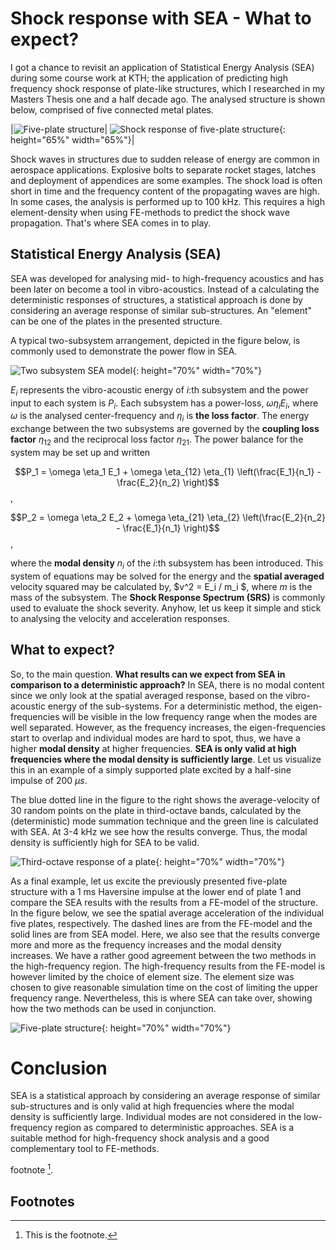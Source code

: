 # Shock response with SEA - What to expect?
I got a chance to revisit an application of Statistical Energy Analysis (SEA) during some course work at KTH; the application of predicting high frequency shock response of plate-like structures, which I researched in my Masters Thesis one and a half decade ago. The analysed structure is shown below, comprised of five connected metal plates.

|![](/images/plate_numbered_red.png "Five-plate structure")| ![](/images/plate_response.png "Shock response of five-plate structure"){: height="65%" width="65%"}|

Shock waves in structures due to sudden release of energy are common in aerospace applications. Explosive bolts to separate rocket stages, latches and deployment of appendices are some examples. The shock load is often short in time and the frequency content of the propagating waves are high. In some cases, the analysis is performed up to 100 kHz. This requires a high element-density when using FE-methods to predict the shock wave propagation. That's where SEA comes in to play.

## Statistical Energy Analysis (SEA)
SEA was developed for analysing mid- to high-frequency acoustics and has been later on become a tool in vibro-acoustics. Instead of a calculating the deterministic responses of structures, a statistical approach is done by considering an average response of similar sub-structures. An "element" can be one of the plates in the presented structure.

A typical two-subsystem arrangement, depicted in the figure below, is commonly used to demonstrate the power flow in SEA. 

![](/images/SEA_Example_Sys.png "Two subsystem SEA model"){: height="70%" width="70%"}

$E_i$ represents the vibro-acoustic energy of $i$:th subsystem and the power input to each system is $P_i$. Each subsystem has a power-loss, $\omega \eta_i E_i$, where $\omega$ is the analysed center-frequency and $\eta_i$ is **the loss factor**. The energy exchange between the two subsystems are governed by the **coupling loss factor** $\eta_{12}$ and the reciprocal loss factor $\eta_{21}$. The power balance for the system may be set up and written

$$P_1 = \omega \eta_1 E_1 + \omega \eta_{12} \eta_{1} \left(\frac{E_1}{n_1} - \frac{E_2}{n_2} \right)$$,

$$P_2 = \omega \eta_2 E_2 + \omega \eta_{21} \eta_{2} \left(\frac{E_2}{n_2} - \frac{E_1}{n_1} \right)$$,

where the **modal density** $n_i$ of the $i$:th subsystem has been introduced. This system of equations may be solved for the energy and the **spatial averaged** velocity squared may be calculated by, $v^2 = E_i / m_i $, where $m$ is the mass of the subsystem. The **Shock Response Spectrum (SRS)** is commonly used to evaluate the shock severity. Anyhow, let us keep it simple and stick to analysing the velocity and acceleration responses.

## What to expect?
So, to the main question. **What results can we expect from SEA in comparison to a deterministic approach?** In SEA, there is no modal content since we only look at the spatial averaged response, based on the vibro-acoustic energy of the sub-systems. For a deterministic method, the eigen-frequencies will be visible in the low frequency range when the modes are well separated. However, as the frequency increases, the eigen-frequencies start to overlap and individual modes are hard to spot, thus, we have a higher **modal density** at higher frequencies. **SEA is only valid at high frequencies where the modal density is sufficiently large**. Let us visualize this in an example of a simply supported plate excited by a half-sine impulse of  200 $\mu s$.

The blue dotted line in the figure to the right shows the average-velocity of 30 random points on the plate in third-octave bands, calculated by the (deterministic) mode summation technique and the green line is calculated with SEA. At 3-4 kHz we see how the results converge. Thus, the modal density is sufficiently high for SEA to be valid.

![](/images/plate_vel_3rd_oct.png "Third-octave response of a plate"){: height="70%" width="70%"}

As a final example, let us excite the previously presented five-plate structure with a 1 ms Haversine impulse at the lower end of plate 1 and compare the SEA results with the results from a FE-model of the structure. In the figure below, we see the spatial average acceleration of the individual five plates, respectively. The dashed lines are from the FE-model and the solid lines are from SEA model. Here, we also see that the results converge more and more as the frequency increases and the modal density increases. We have a rather good agreement between the two methods in the high-frequency region. The high-frequency results from the FE-model is however limited by the choice of element size. The element size was chosen to give reasonable simulation time on the cost of limiting the upper frequency range. Nevertheless, this is where SEA can take over, showing how the two methods can be used in conjunction.

![](/images/FEM_vs_SEA.png "Five-plate structure"){: height="70%" width="70%"}

# Conclusion
SEA is a statistical approach by considering an average response of similar sub-structures and is only valid at high frequencies where the modal density is sufficiently large. Individual modes are not considered in the low-frequency region as compared to deterministic approaches. SEA is a suitable method for high-frequency shock analysis and a good complementary tool to FE-methods.

footnote [^1].

## Footnotes
[^1]: This is the footnote.
